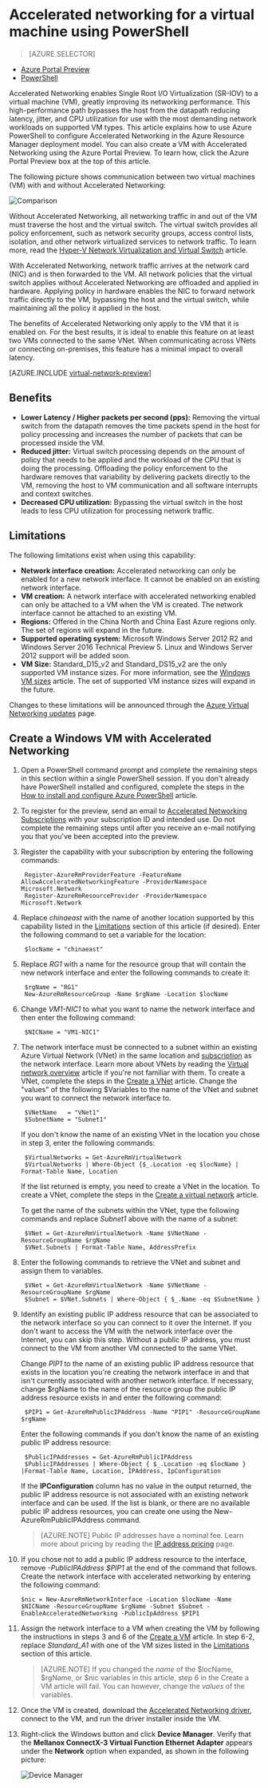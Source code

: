<!-- not suitable for Mooncake -->

<properties
    pageTitle="Accelerated networking for a virtual machine - PowerShell | Azure"
    description="Learn how to configure Accelerated Networking for an Azure virtual machine using PowerShell."
    services="virtual-network"
    documentationcenter="na"
    author="jimdial"
    manager="timlt"
    editor=""
    tags="azure-resource-manager" />
<tags
    ms.assetid="a0b63599-c23b-40b5-a8ab-23af8b07dded"
    ms.service="virtual-network"
    ms.devlang="na"
    ms.topic="article"
    ms.tgt_pltfrm="na"
    ms.workload="infrastructure-services"
    ms.date="09/23/2016"
    wacn.date=""
    ms.author="jdial"
    ms.custom="H1Hack27Feb2017" />

# Accelerated networking for a virtual machine using PowerShell
> [AZURE.SELECTOR]
- [Azure Portal Preview](/documentation/articles/virtual-network-accelerated-networking-portal/)
- [PowerShell](/documentation/articles/virtual-network-accelerated-networking-powershell/)

Accelerated Networking enables Single Root I/O Virtualization (SR-IOV) to a virtual machine (VM), greatly improving its networking performance. This high-performance path bypasses the host from the datapath reducing latency, jitter, and CPU utilization for use with the most demanding network workloads on supported VM types. This article explains how to use Azure PowerShell to configure Accelerated Networking in the Azure Resource Manager deployment model. You can also create a VM with Accelerated Networking using the Azure Portal Preview. To learn how, click the Azure Portal Preview box at the top of this article.

The following picture shows communication between two virtual machines (VM) with and without Accelerated Networking:

![Comparison](./media/virtual-network-accelerated-networking-powershell/image1.png)

Without Accelerated Networking, all networking traffic in and out of the VM must traverse the host and the virtual switch. The virtual switch provides all policy enforcement, such as network security groups, access control lists, isolation, and other network virtualized services to network traffic. To learn more, read the [Hyper-V Network Virtualization and Virtual Switch](https://technet.microsoft.com/zh-cn/library/jj945275.aspx) article.

With Accelerated Networking, network traffic arrives at the network card (NIC) and is then forwarded to the VM. All network policies that the virtual switch applies without Accelerated Networking are offloaded and applied in hardware. Applying policy in hardware enables the NIC to forward network traffic directly to the VM, bypassing the host and the virtual switch, while maintaining all the policy it applied in the host.

The benefits of Accelerated Networking only apply to the VM that it is enabled on. For the best results, it is ideal to enable this feature on at least two VMs connected to the same VNet.  When communicating across VNets or connecting on-premises, this feature has a minimal impact to overall latency.

[AZURE.INCLUDE [virtual-network-preview](../../includes/virtual-network-preview.md)]

## Benefits
* **Lower Latency / Higher packets per second (pps):** Removing the virtual switch from the datapath removes the time packets spend in the host for policy processing and increases the number of packets that can be processed inside the VM.
* **Reduced jitter:** Virtual switch processing depends on the amount of policy that needs to be applied and the workload of the CPU that is doing the processing. Offloading the policy enforcement to the hardware removes that variability by delivering packets directly to the VM, removing the host to VM communication and all software interrupts and context switches.
* **Decreased CPU utilization:** Bypassing the virtual switch in the host leads to less CPU utilization for processing network traffic.

## Limitations
The following limitations exist when using this capability:

* **Network interface creation:** Accelerated networking can only be enabled for a new network interface.  It cannot be enabled on an existing network interface.
* **VM creation:** A network interface with accelerated networking enabled can only be attached to a VM when the VM is created. The network interface cannot be attached to an existing VM.
* **Regions:** Offered in the China North and China East Azure regions only. The set of regions will expand in the future.
* **Supported operating system:** Microsoft Windows Server 2012 R2 and Windows Server 2016 Technical Preview 5. Linux and Windows Server 2012 support will be added soon.
* **VM Size:** Standard_D15_v2 and Standard_DS15_v2 are the only supported VM instance sizes. For more information, see the [Windows VM sizes](/documentation/articles/virtual-machines-windows-sizes/) article. The set of supported VM instance sizes will expand in the future.

Changes to these limitations will be announced through the [Azure Virtual Networking updates](https://azure.microsoft.com/updates/accelerated-networking-in-preview) page.

## Create a Windows VM with Accelerated Networking
1. Open a PowerShell command prompt and complete the remaining steps in this section within a single PowerShell session. If you don't already have PowerShell installed and configured, complete the steps in the [How to install and configure Azure PowerShell](https://docs.microsoft.com/powershell/azureps-cmdlets-docs) article.
2. To register for the preview, send an email to [Accelerated Networking Subscriptions](mailto:axnpreview@microsoft.com?subject=Request%20to%20enable%20subscription%20%3csubscription%20id%3e) with your subscription ID and intended use. Do not complete the remaining steps until after you receive an e-mail notifying you that you've been accepted into the preview.
3. Register the capability with your subscription by entering the following commands:
   
        Register-AzureRmProviderFeature -FeatureName AllowAcceleratedNetworkingFeature -ProviderNamespace Microsoft.Network
        Register-AzureRmResourceProvider -ProviderNamespace Microsoft.Network
4. Replace *chinaeast* with the name of another location supported by this capability listed in the [Limitations](#limitations) section of this article (if desired). Enter the following command to set a variable for the location:
   
        $locName = "chinaeast"
5. Replace *RG1* with a name for the resource group that will contain the new network interface and enter the following commands to create it:
   
        $rgName = "RG1"
        New-AzureRmResourceGroup -Name $rgName -Location $locName
6. Change *VM1-NIC1* to what you want to name the network interface and then enter the following command:
   
        $NICName = "VM1-NIC1"
7. The network interface must be connected to a subnet within an existing Azure Virtual Network (VNet) in the same location and [subscription](/documentation/articles/azure-glossary-cloud-terminology/#subscription) as the network interface. Learn more about VNets by reading the [Virtual network overview](/documentation/articles/virtual-networks-overview/) article if you're not familiar with them. To create a VNet, complete the steps in the [Create a VNet](/documentation/articles/virtual-networks-create-vnet-arm-ps/) article. Change the "values" of the following $Variables to the name of the VNet and subnet you want to connect the network interface to.
   
        $VNetName   = "VNet1"
        $SubnetName = "Subnet1"
   
    If you don't know the name of an existing VNet in the location you chose in step 3, enter the following commands:
   
        $VirtualNetworks = Get-AzureRmVirtualNetwork
        $VirtualNetworks | Where-Object {$_.Location -eq $locName} | Format-Table Name, Location
   
    If the list returned is empty, you need to create a VNet in the location. To create a VNet, complete the steps in the [Create a virtual network](/documentation/articles/virtual-networks-create-vnet-arm-ps/) article.
   
    To get the name of the subnets within the VNet, type the following commands and replace *Subnet1* above with the name of a subnet:
   
        $VNet = Get-AzureRmVirtualNetwork -Name $VNetName -ResourceGroupName $rgName
        $VNet.Subnets | Format-Table Name, AddressPrefix
8. Enter the following commands to retrieve the VNet and subnet and assign them to variables.
   
        $VNet = Get-AzureRmVirtualNetwork -Name $VNetName -ResourceGroupName $rgName
        $Subnet = $VNet.Subnets | Where-Object { $_.Name -eq $SubnetName }
9. Identify an existing public IP address resource that can be associated to the network interface so you can connect to it over the Internet. If you don't want to access the VM with the network interface over the Internet, you can skip this step. Without a public IP address, you must connect to the VM from another VM connected to the same VNet. 
   
    Change *PIP1* to the name of an existing public IP address resource that exists in the location you're creating the network interface in and that isn't currently associated with another network interface. If necessary, change $rgName to the name of the resource group the public IP address resource exists in and enter the following command:
   
        $PIP1 = Get-AzureRmPublicIPAddress -Name "PIP1" -ResourceGroupName $rgName
   
    Enter the following commands if you don't know the name of an existing public IP address resource:
   
        $PublicIPAddresses = Get-AzureRmPublicIPAddress
        $PublicIPAddresses | Where-Object { $_.Location -eq $locName } |Format-Table Name, Location, IPAddress, IpConfiguration
   
    If the **IPConfiguration** column has no value in the output returned, the public IP address resource is not associated with an existing network interface and can be used. If the list is blank, or there are no available public IP address resources, you can create one using the New-AzureRmPublicIPAddress command.
   
    > [AZURE.NOTE]
    > Public IP addresses have a nominal fee. Learn more about pricing by reading the [IP address pricing](/pricing/details/reserved-ip-addresses/) page.
    > 
    > 
10. If you chose not to add a public IP address resource to the interface, remove *-PublicIPAddress $PIP1* at the end of the command that follows. Create the network interface with accelerated networking by entering the following command:
    
        $nic = New-AzureRmNetworkInterface -Location $locName -Name $NICName -ResourceGroupName $rgName -Subnet $Subnet -EnableAcceleratedNetworking -PublicIpAddress $PIP1 
11. Assign the network interface to a VM when creating the VM by following the instructions in steps 3 and 6 of the [Create a VM](/documentation/articles/virtual-machines-windows-ps-create/) article. In step 6-2, replace *Standard_A1* with one of the VM sizes listed in the [Limitations](#limitations) section of this article.
    
    > [AZURE.NOTE]
    > If you changed the *name* of the $locName, $rgName, or $nic variables in this article, step 6 in the Create a VM article will fail. You can however, change the *values* of the variables.
    > 
    > 
12. Once the VM is created, download the [Accelerated Networking driver](https://gallery.technet.microsoft.com/Azure-Accelerated-471b5d84), connect to the VM, and run the driver installer inside the VM.
13. Right-click the Windows button and click **Device Manager**. Verify that the **Mellanox ConnectX-3 Virtual Function Ethernet Adapter** appears under the **Network** option when expanded, as shown in the following picture:
    
    ![Device Manager](./media/virtual-network-accelerated-networking-powershell/image2.png)